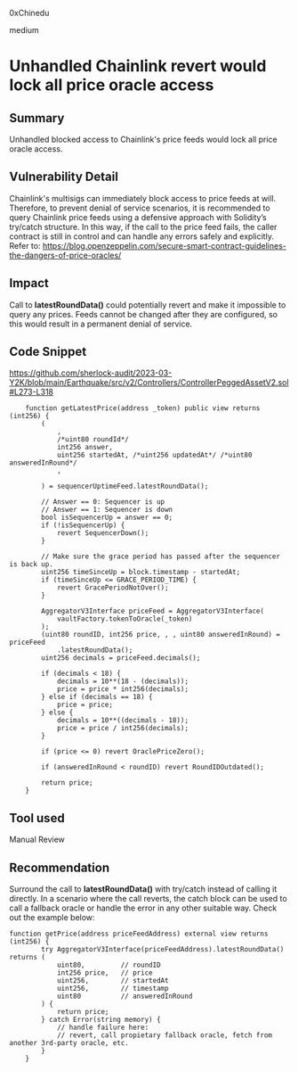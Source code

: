 0xChinedu

medium

# Unhandled Chainlink revert would lock all price oracle access

## Summary
Unhandled blocked access to Chainlink's price feeds would lock all price oracle access.
## Vulnerability Detail
Chainlink's multisigs can immediately block access to price feeds at will. Therefore, to prevent denial of service scenarios, it is recommended to query Chainlink price feeds using a defensive approach with Solidity’s try/catch structure. In this way, if the call to the price feed fails, the caller contract is still in control and can handle any errors safely and explicitly.
Refer to: https://blog.openzeppelin.com/secure-smart-contract-guidelines-the-dangers-of-price-oracles/

## Impact
Call to **latestRoundData()** could potentially revert and make it impossible to query any prices. Feeds cannot be changed after they are configured, so this would result in a permanent denial of service.
## Code Snippet
https://github.com/sherlock-audit/2023-03-Y2K/blob/main/Earthquake/src/v2/Controllers/ControllerPeggedAssetV2.sol#L273-L318
```solidity
    function getLatestPrice(address _token) public view returns (int256) {
        (
            ,
            /*uint80 roundId*/
            int256 answer,
            uint256 startedAt, /*uint256 updatedAt*/ /*uint80 answeredInRound*/
            ,

        ) = sequencerUptimeFeed.latestRoundData();

        // Answer == 0: Sequencer is up
        // Answer == 1: Sequencer is down
        bool isSequencerUp = answer == 0;
        if (!isSequencerUp) {
            revert SequencerDown();
        }

        // Make sure the grace period has passed after the sequencer is back up.
        uint256 timeSinceUp = block.timestamp - startedAt;
        if (timeSinceUp <= GRACE_PERIOD_TIME) {
            revert GracePeriodNotOver();
        }

        AggregatorV3Interface priceFeed = AggregatorV3Interface(
            vaultFactory.tokenToOracle(_token)
        );
        (uint80 roundID, int256 price, , , uint80 answeredInRound) = priceFeed
            .latestRoundData();
        uint256 decimals = priceFeed.decimals();

        if (decimals < 18) {
            decimals = 10**(18 - (decimals));
            price = price * int256(decimals);
        } else if (decimals == 18) {
            price = price;
        } else {
            decimals = 10**((decimals - 18));
            price = price / int256(decimals);
        }

        if (price <= 0) revert OraclePriceZero();

        if (answeredInRound < roundID) revert RoundIDOutdated();

        return price;
    }
```
## Tool used

Manual Review

## Recommendation
Surround the call to **latestRoundData()** with try/catch instead of calling it directly. In a scenario where the call reverts, the catch block can be used to call a fallback oracle or handle the error in any other suitable way.  Check out the example below:
```solidity
function getPrice(address priceFeedAddress) external view returns (int256) {
        try AggregatorV3Interface(priceFeedAddress).latestRoundData() returns (
            uint80,         // roundID
            int256 price,   // price
            uint256,        // startedAt
            uint256,        // timestamp
            uint80          // answeredInRound
        ) {
            return price;
        } catch Error(string memory) {            
            // handle failure here:
            // revert, call propietary fallback oracle, fetch from another 3rd-party oracle, etc.
        }
    }
```